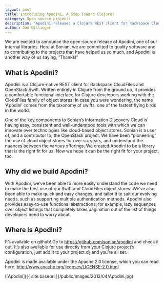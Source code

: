 ```yaml
---
layout: post
title: Introducing Apodini, A Step Toward Clojure!
category: Open source projects
description: "Apodini release: a Clojure REST client for Rackspace CloudFiles and OpenStack Swift"
author: Dan Dillinger
---
```


We are excited to announce the open-source release of Apodini, one of
our internal libraries. Here at Sonian, we are committed to quality
software and to contributing to the projects that have helped us so
much, and Apodini is another way of us saying, “Thanks!”

## What is Apodini?

Apodini is a Clojure-native REST client for Rackspace CloudFiles and
OpenStack Swift. Written entirely in Clojure from the ground up, it
provides a comfortable functional interface for Clojure developers
working with the CloudFiles family of object stores. In case you were
wondering, the name ‘Apodini’ comes from the taxonomy of swifts, one
of the fastest flying birds in the world.

One of the key components to Sonian’s Information Discovery Cloud is
having easy, consistent and well-understood tools with which we can
innovate over technologies like cloud-based object stores. Sonian is a
user of, and a contributor to, the OpenStack project. We have been
“pioneering” the use of cloud object stores for over six years, and
understand the nuances between the various offerings. We created
Apodini to be a library that is the right fit for us. Now we hope it
can be the right fit for your project, too.

## Why did we build Apodini?

With Apodini, we’ve been able to more easily understand the code we
need to make the best use of our Swift and CloudFiles object
stores. We’ve also been able to make quick and easy changes, and
tailor it to suit our evolving needs, such as supporting multiple
authentication methods. Apodini also provides easy-to-use functional
abstractions; for example, lazy sequences over object listings that
completely takes pagination out of the list of things developers need
to worry about.

## Where is Apodini?

It’s available on github! Go to https://github.com/sonian/apodini and
check it out. It’s also available for use directly from your Clojure
project’s configuration, just add it to your project.clj and you’re
all set.

Apodini is made available under the Apache 2.0 license, which you can
read here: http://www.apache.org/licenses/LICENSE-2.0.html

![Apodini]({{ site.baseurl }}/public/images/2013/04/Apodini.jpg)
